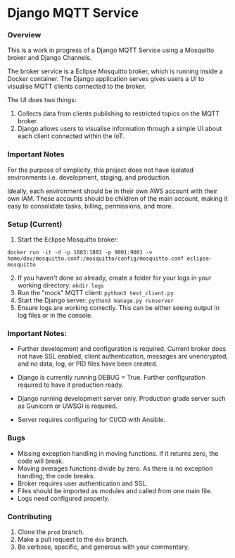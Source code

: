 # Django MQTT Service

### Overview

This is a work in progress of a Django MQTT Service using a Mosquitto broker and Django Channels.

The broker service is a Eclipse Mosquitto broker, which is running inside a Docker container. The Django application serves gives users a UI to visualise MQTT clients connected to the broker.

The UI does two things:
1. Collects data from clients publishing to restricted topics on the MQTT broker.
2. Django allows users to visualise information through a simple UI about each client connected within the IoT.

### Important Notes
For the purpose of simplicity, this project does not have isolated environments i.e. development, staging, and production.

Ideally, each environment should be in their own AWS account with their own IAM. These accounts should be children of the main account, making it easy to consolidate tasks, billing, permissions, and more.

### Setup (Current)

1. Start the Eclipse Mosquitto broker:

`docker run -it -d -p 1883:1883 -p 9001:9001 -v home/dev/mosquitto.conf:/mosquitto/config/mosquitto.conf eclipse-mosquitto`

2. If you haven't done so already, create a folder for your logs in your working directory: `mkdir logs`
2. Run the "mock" MQTT client: `python3 test_client.py`
3. Start the Django server: `python3 manage.py runserver`
4. Ensure logs are working correctly. This can be either seeing output in log files or in the console.

### Important Notes: 
- Further development and configuration is required. Current broker does not have SSL enabled, client authentication, messages are unencrypted, and no data, log, or PID files have been created.

- Django is currently running DEBUG = True. Further configuration required to have it production ready.

- Django running development server only. Production grade server such as Gunicorn or UWSGI is required.

- Server requires configuring for CI/CD with Ansible.

### Bugs

- Missing exception handling in moving functions. If it returns zero, the code will break.
- Moving averages functions divide by zero. As there is no exception handling, the code breaks.
- Broker requires user authentication and SSL.
- Files should be imported as modules and called from one main file.
- Logs need configured properly.

### Contributing

1. Clone the `prod` branch.
2. Make a pull request to the `dev` branch.
3. Be verbose, specific, and generous with your commentary.
